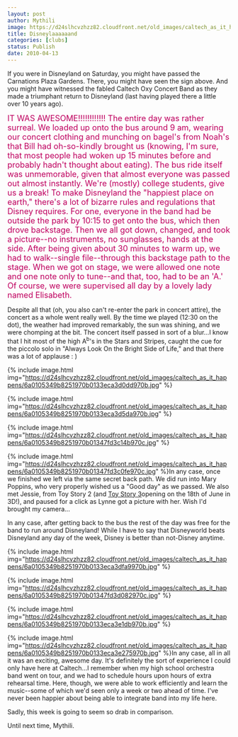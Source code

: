 ```yaml
---
layout: post
author: Mythili
image: https://d24slhcvzhzz82.cloudfront.net/old_images/caltech_as_it_happens/6a0105349b8251970b0133eca3bf3e970b.jpg
title: Disneylaaaaaand
categories: [clubs]
status: Publish
date: 2010-04-13
---
```



If you were in Disneyland on Saturday, you might have passed the Carnations Plaza Gardens. There, you might have seen the sign above. And you might have witnessed the fabled Caltech Oxy Concert Band as they made a triumphant return to Disneyland (last having played there a little over 10 years ago).

<span style="color: #bf005f; font-size: 18px;">IT WAS AWESOME!!!!!!!!!!!!
The entire day was rather surreal. We loaded up onto the bus around 9 am, wearing our concert clothing and munching on bagel's from Noah's that Bill had oh-so-kindly brought us (knowing, I'm sure, that most people had woken up 15 minutes before and probably hadn't thought about eating). The bus ride itself was unmemorable, given that almost everyone was passed out almost instantly. We're (mostly) college students, give us a break!
To make Disneyland the "happiest place on earth," there's a lot of bizarre rules and regulations that Disney requires. For one, everyone in the band had be outside the park by 10:15 to get onto the bus, which then drove backstage. Then we all got down, changed, and took a picture--no instruments, no sunglasses, hands at the side. After being given about 30 minutes to warm up, we had to walk--single file--through this backstage path to the stage. When we got on stage, we were allowed one note and one note only to tune--and that, too, had to be an 'A.' Of course, we were supervised all day by a lovely lady named Elisabeth.

Despite all that (oh, you also can't re-enter the park in concert attire), the concert as a whole went really well. By the time we played (12:30 on the dot), the weather had improved remarkably, the sun was shining, and we were chomping at the bit. The concert itself passed in sort of a blur...I know that I hit most of the high A<sup>b</sup>'s in the Stars and Stripes, caught the cue for the piccolo solo in "Always Look On the Bright Side of Life," and that there was a lot of applause : )

{% include image.html img="https://d24slhcvzhzz82.cloudfront.net/old_images/caltech_as_it_happens/6a0105349b8251970b0133eca3d0dd970b.jpg" %}

{% include image.html img="https://d24slhcvzhzz82.cloudfront.net/old_images/caltech_as_it_happens/6a0105349b8251970b0133eca3d5da970b.jpg" %}

{% include image.html img="https://d24slhcvzhzz82.cloudfront.net/old_images/caltech_as_it_happens/6a0105349b8251970b01347fd3c14b970c.jpg" %}

{% include image.html img="https://d24slhcvzhzz82.cloudfront.net/old_images/caltech_as_it_happens/6a0105349b8251970b01347fd3c0fe970c.jpg" %}In any case, once we finished we left via the same secret back path. We did run into Mary Poppins, who very properly wished us a "Good day" as we passed. We also met Jessie, from Toy Story 2 (and <a href="https://trailers.apple.com/trailers/disney/toystory3/" target="_blank">Toy Story 3</a>opening on the 18th of June in 3D!), and paused for a click as Lynne got a picture with her. Wish I'd brought my camera...

In any case, after getting back to the bus the rest of the day was free for the band to run around Disneyland! While I have to say that Disneyworld beats Disneyland any day of the week, Disney is better than not-Disney anytime.


{% include image.html img="https://d24slhcvzhzz82.cloudfront.net/old_images/caltech_as_it_happens/6a0105349b8251970b0133eca3dfa9970b.jpg" %}

{% include image.html img="https://d24slhcvzhzz82.cloudfront.net/old_images/caltech_as_it_happens/6a0105349b8251970b01347fd3d082970c.jpg" %}

{% include image.html img="https://d24slhcvzhzz82.cloudfront.net/old_images/caltech_as_it_happens/6a0105349b8251970b0133eca3e1db970b.jpg" %}

{% include image.html img="https://d24slhcvzhzz82.cloudfront.net/old_images/caltech_as_it_happens/6a0105349b8251970b0133eca3e275970b.jpg" %}In any case, all in all it was an exciting, awesome day. It's definitely the sort of experience I could only have here at Caltech...I remember when my high school orchestra band went on tour, and we had to schedule hours upon hours of extra rehearsal time. Here, though, we were able to work efficiently and learn the music--some of which we'd seen only a week or two ahead of time. I've never been happier about being able to integrate band into my life here.

Sadly, this week is going to seem so drab in comparison.

Until next time,
Mythili.  
